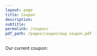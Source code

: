 ```yaml
---
layout: page
title: Coupon
description:
subtitle:
permalink: /coupon/
pdf_path: /pages/coupon/aug coupon.pdf
---
```



Our current coupon: